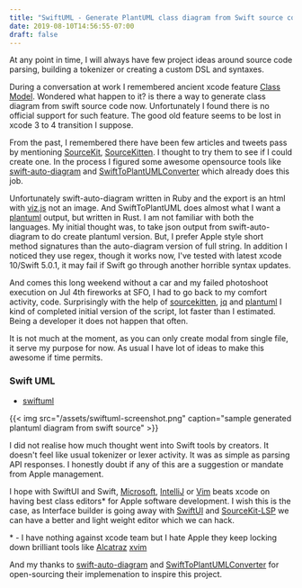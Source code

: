 ```yaml
---
title: "SwiftUML - Generate PlantUML class diagram from Swift source code"
date: 2019-08-10T14:56:55-07:00
draft: false
---
```


At any point in time, I will always have few project ideas around source code parsing, building a tokenizer or creating a custom DSL and syntaxes. 

During a conversation at work I remembered ancient xcode feature [Class Model](https://permadi.com/2009/06/xcode-tips/). Wondered what happen to it? is there a way to generate class diagram from swift source code now. Unfortunately I found there is no official support for such feature. The good old feature seems to be lost in xcode 3 to 4 transition I suppose.


From the past, I remembered there have been few articles and tweets pass by mentioning [SourceKit](https://github.com/apple/swift/tree/master/tools/SourceKit), [SourceKitten](https://github.com/jpsim/SourceKitten). I thought to try them to see if I could create one. In the process I figured some awesome opensource tools like [swift-auto-diagram](https://github.com/yoshimkd/swift-auto-diagram) and [SwiftToPlantUMLConverter](https://github.com/radekcieciwa/SwiftToPlantUMLConverter) which already does this job. 

Unfortunately swift-auto-diagram written in Ruby and the export is an html with [viz.js](https://github.com/almende/vis) not an image. And SwiftToPlantUML does almost what I want a [plantuml](http://plantuml.com/) output, but written in Rust. I am not familiar with both the languages. My initial thought was, to take json output from swift-auto-diagram to do create plantuml version. But, I prefer Apple style short method signatures than the auto-diagram version of full string. In addition I noticed they use regex, though it works now, I've tested with latest xcode 10/Swift 5.0.1, it may fail if Swift go through another horrible syntax updates.

And comes this long weekend without a car and my failed photoshoot execution on Jul 4th fireworks at SFO, I had to go back to my comfort activity, code. Surprisingly with the help of [sourcekitten](https://github.com/jpsim/SourceKitten), [jq](https://github.com/stedolan/jq) and [plantuml](http://plantuml.com/) I kind of completed initial version of the script, lot faster than I estimated. Being a developer it does not happen that often. 

It is not much at the moment, as you can only create modal from single file, it serve my purpose for now. As usual I have lot of ideas to make this awesome if time permits.

### Swift UML 

* [swiftuml](https://github.com/palaniraja/swiftuml)

{{< img src="/assets/swiftuml-screenshot.png"  caption="sample generated plantuml diagram from swift source" >}}


I did not realise how much thought went into Swift tools by creators. It doesn't feel like usual tokenizer or lexer activity. It was as simple as parsing API responses. I honestly doubt if any of this are a suggestion or mandate from Apple management. 

I hope with SwiftUI and Swift, [Microsoft](https://code.visualstudio.com/), [IntelliJ](https://www.jetbrains.com/objc/) or [Vim](https://www.vim.org/) beats xcode on having best class editors* for Apple software development. I wish this is the case, as Interface builder is going away with [SwiftUI](https://developer.apple.com/xcode/swiftui/) and [SourceKit-LSP](https://github.com/apple/sourcekit-lsp) we can have a better and light weight editor which we can hack.

\* - I have nothing against xcode team but I hate Apple they keep locking down brilliant tools like [Alcatraz](https://github.com/alcatraz/Alcatraz) [xvim](https://github.com/XVimProject/XVim)


And my thanks to [swift-auto-diagram](https://github.com/yoshimkd/swift-auto-diagram) and [SwiftToPlantUMLConverter](https://github.com/radekcieciwa/SwiftToPlantUMLConverter) for open-sourcing their implemenation to inspire this project.
